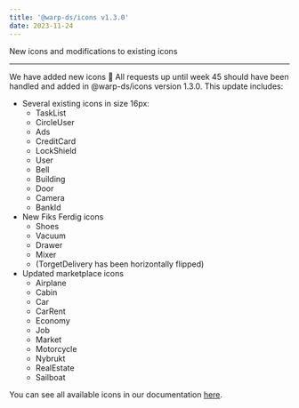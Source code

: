 ```yaml
---
title: '@warp-ds/icons v1.3.0'
date: 2023-11-24
---
```


New icons and modifications to existing icons

---

We have added new icons :tada: All requests up until week 45 should have been handled and added in @warp-ds/icons version 1.3.0. This update includes:

<ul>
  <li>Several existing icons in size 16px:
    <ul>
      <li>TaskList</li>
      <li>CircleUser</li>
      <li>Ads</li>
      <li>CreditCard</li>
      <li>LockShield</li>
      <li>User</li>
      <li>Bell</li>
      <li>Building</li>
      <li>Door</li>
      <li>Camera</li>
      <li>BankId</li>
    </ul>
  </li>
  <li>New Fiks Ferdig icons
    <ul>
      <li>Shoes</li>
      <li>Vacuum</li>
      <li>Drawer</li>
      <li>Mixer</li>
      <li>(TorgetDelivery has been horizontally flipped)</li>
    </ul>
  </li>
  <li>Updated marketplace icons
    <ul>
      <li>Airplane</li>
      <li>Cabin</li>
      <li>Car</li>
      <li>CarRent</li>
      <li>Economy</li>
      <li>Job</li>
      <li>Market</li>
      <li>Motorcycle</li>
      <li>Nybrukt</li>
      <li>RealEstate</li>
      <li>Sailboat</li>
    </ul>
  </li>
</ul>

You can see all available icons in our documentation [here](https://warp-ds.github.io/docs/components/icons/).
